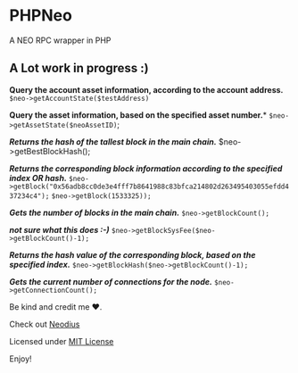 # PHPNeo
A NEO RPC wrapper in PHP

## A Lot work in progress :)

**Query the account asset information, according to the account address.**
```$neo->getAccountState($testAddress)```

**Query the asset information, based on the specified asset number.***
```$neo->getAssetState($neoAssetID)```;

***Returns the hash of the tallest block in the main chain.***
$neo->getBestBlockHash();

***Returns the corresponding block information according to the specified index OR hash.***
```$neo->getBlock("0x56adb8cc0de3e4fff7b8641988c83bfca214802d263495403055efdd437234c4");```
```$neo->getBlock(1533325));```

***Gets the number of blocks in the main chain.***
```$neo->getBlockCount();```

***not sure what this does :-)***
```$neo->getBlockSysFee($neo->getBlockCount()-1);```

***Returns the hash value of the corresponding block, based on the specified index.***
```$neo->getBlockHash($neo->getBlockCount()-1);```

***Gets the current number of connections for the node.***
```$neo->getConnectionCount();```

Be kind and credit me ❤️.

Check out [Neodius](https://github.com/ITSVision/Neodius)

Licensed under [MIT License](License)

Enjoy!
